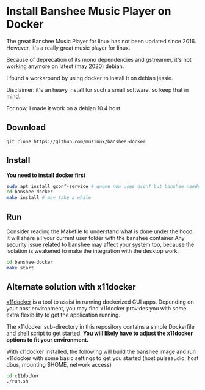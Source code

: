 # Install Banshee Music Player on Docker

The great Banshee Music Player for linux has not been updated since 2016. However, it's a really great music player for linux.

Because of deprecation of its mono dependencies and gstreamer, it's not working anymore on latest (may 2020) debian.

I found a workaround by using docker to install it on debian jessie.

Disclaimer: it's an heavy install for such a small software, so keep that in mind.

For now, I made it work on a debian 10.4 host.

## Download
```
git clone https://github.com/musinux/banshee-docker
```

## Install
**You need to install docker first**
```bash
sudo apt install gconf-service # gnome now uses dconf but banshee needs dconf to configure the music folder
cd banshee-docker
make install # may take a while
```

## Run
Consider reading the Makefile to understand what is done under the hood.
It will share all your current user folder with the banshee container
Any security issue related to banshee may affect your system too, because the isolation is weakened to make the integration with the desktop work.

```bash
cd banshee-docker
make start
```

## Alternate solution with x11docker

[x11docker](https://github.com/mviereck/x11docker) is a tool to assist in running dockerized GUI apps. Depending on your host environment, you may find x11docker provides you with some extra flexibility to get the application running.

The x11docker sub-directory in this repository contains a simple Dockerfile and shell script to get started. **You will likely have to adjust the x11docker options to fit your environment.**

With x11docker installed, the following will build the banshee image and run x11docker with some basic settings to get you started (host pulseaudio, host dbus, mounting $HOME, network access)

```bash
cd x11docker
./run.sh
```
